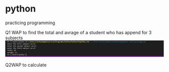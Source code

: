 # python
practicing  programming

Q1 WAP to find the  total and avrage  of a student who has append for 3 subjects
<img src=avg.png>


Q2WAP to calculate
